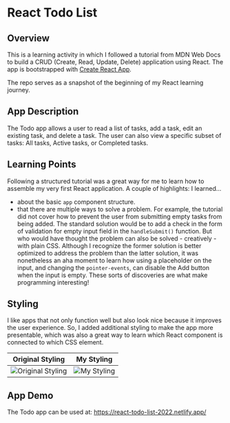 # React Todo List

## Overview

This is a learning activity in which I followed a tutorial from MDN Web Docs to build a CRUD (Create, Read, Update, Delete) application using React. The app is bootstrapped with [Create React App](https://github.com/facebook/create-react-app).

The repo serves as a snapshot of the beginning of my React learning journey. 

## App Description

The Todo app allows a user to read a list of tasks, add a task, edit an existing task, and delete a task. The user can also view a specific subset of tasks: All tasks, Active tasks, or Completed tasks.

## Learning Points

Following a structured tutorial was a great way for me to learn how to assemble my very first React application. A couple of highlights: I learned...

- about the basic `app` component structure.
- that there are multiple ways to solve a problem. For example, the tutorial did not cover how to prevent the user from submitting empty tasks from being added. The standard solution would be to add a check in the form of validation for empty input field in the `handleSubmit()` function. But who would have thought the problem can also be solved - creatively - with plain CSS. Although I recognize the former solution is better optimized to address the problem than the latter solution, it was nonetheless an aha moment to learn how using a placeholder on the input, and changing the `pointer-events`, can disable the Add button when the input is empty. These sorts of discoveries are what make programming interesting!

## Styling

I like apps that not only function well but also look nice because it improves the user experience. So, I added additional styling to make the app more presentable, which was also a great way to learn which React component is connected to which CSS element.

|                                           **Original Styling**                                           |                                               **My Styling**                                                |
| :------------------------------------------------------------------------------------------------------: | :---------------------------------------------------------------------------------------------------------: |
| <img src="https://github.com/junmian/todo-react-app/blob/main/original-styling.png" alt="Original Styling"> | <img src="https://github.com/junmian/todo-react-app/blob/main/my-styling.png" alt="My Styling"> |

## App Demo

The Todo app can be used at: https://react-todo-list-2022.netlify.app/

